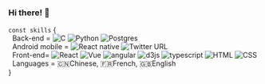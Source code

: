 
### Hi there! 👋

`const skills` {<br/>
&nbsp;&nbsp;Back-end = 
<img alt="C" src="https://img.shields.io/badge/c-%23316192.svg?style=for-the-badge&logo=c&logoColor=white"> <img alt="Python" src="https://img.shields.io/badge/python-%23316192?style=for-the-badge&logo=python&logoColor=ffdd54">  <img alt="Postgres" src="https://img.shields.io/badge/postgres-%23316192.svg?style=for-the-badge&logo=postgresql&logoColor=white">
<br/>
&nbsp;&nbsp;Android mobile = 
<img alt="React native" src="https://img.shields.io/badge/react_native-%23316192.svg?style=for-the-badge&logo=react&logoColor=%2361DAFB" />  <img alt="Twitter URL" src="https://img.shields.io/badge/kotlin-%23316192.svg?style=for-the-badge&logo=kotlin&logoColor=white" /> 
<br/>
&nbsp;&nbsp;Front-end= 
<img alt="React" src="https://img.shields.io/badge/react-%23316192.svg?style=for-the-badge&logo=react&logoColor=%2361DAFB" /> <img alt="Vue" src="https://img.shields.io/badge/vuejs-%23316192.svg?style=for-the-badge&logo=vuedotjs&logoColor=%2361DAFB" />  <img alt="angular" src="https://img.shields.io/badge/angular-%23316192.svg?style=for-the-badge&logo=angular&logoColor=%2361DAFB" /> <img alt="d3js" src="https://img.shields.io/badge/d3js-%23316192.svg?style=for-the-badge&logo=d3js&logoColor=%2361DAFB" /> <img alt="typescript" src="https://img.shields.io/badge/typescript-%23316192.svg?style=for-the-badge&logo=typescript&logoColor=white" /> <img alt="HTML" src="https://img.shields.io/badge/html5-%23316192.svg?style=for-the-badge&logo=html5&logoColor=%2361DAFB/"> <img alt="CSS" src="https://img.shields.io/badge/css3-%23316192.svg?style=for-the-badge&logo=css3&logoColor=%2361DAFB">
<br/>
&nbsp;&nbsp;Languages = 🇨🇳Chinese, 🇫🇷French, 🇬🇧English <br/>
}
<br/>
<!-- ![](https://github-readme-stats.vercel.app/api?username=claraxuxu) -->
